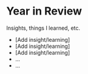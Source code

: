 # Year in Review

Insights, things I learned, etc.

- [Add insight/learning]
- [Add insight/learning]
- [Add insight/learning]
- …
- …
